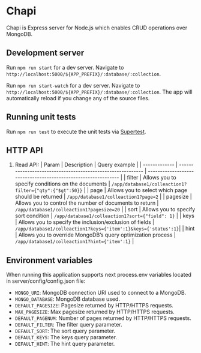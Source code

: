 # Chapi

Chapi is Express server for Node.js which enables CRUD operations over MongoDB.


## Development server
Run `npm run start` for a dev server. Navigate to `http://localhost:5000/${APP_PREFIX}/:database/:collection`.

Run `npm run start-watch` for a dev server. Navigate to `http://localhost:5000/${APP_PREFIX}/:database/:collection`.
The app will automatically reload if you change any of the source files.

## Running unit tests

Run `npm run test` to execute the unit tests via [Supertest](https://github.com/visionmedia/supertest).

## HTTP API
1. Read API:
    | Param         | Description                                                 | Query example                                                  |
    | ------------- | ----------------------------------------------------------- | -------------------------------------------------------------- |
    | filter        | Allows you to specify conditions on the documents           | `/app/database1/colleaction1?filter={"qty":{"$gt":50}}`        |
    | page          | Allows you to select which page should be returned          | `/app/database1/colleaction1?page=2`                           |
    | pagesize      | Allows you to control the number of documents to return     | `/app/database1/colleaction1?pagesize=20`                      |
    | sort          | Allows you to specify sort condition                        | `/app/database1/colleaction1?sort={"field": 1}`                |
    | keys          | Allows you to specify the inclusion/exclusion of fields     | `/app/database1/colleaction1?keys={'item':1}&keys={'status':1}`|
    | hint          | Allows you to override MongoDB’s query optimization process | `/app/database1/colleaction1?hint={'item':1}`                  |

## Environment variables

When running this application supports next process.env variables located in server/config/config.json file:

- `MONGO_URI`: MongoDB connection URI used to connect to a MongoDB.
- `MONGO_DATABASE`: MongoDB database used.
- `DEFAULT_PAGESIZE`: Pagesize returned by HTTP/HTTPS requests.
- `MAX_PAGESIZE`: Max pagesize returned by HTTP/HTTPS requests.
- `DEFAULT_PAGENUM`: Number of pages returned by HTTP/HTTPS requests.
- `DEFAULT_FILTER`: The filter query parameter.
- `DEFAULT_SORT`: The sort query parameter.
- `DEFAULT_KEYS`: The keys query parameter.
- `DEFAULT_HINT`: The hint query parameter.
